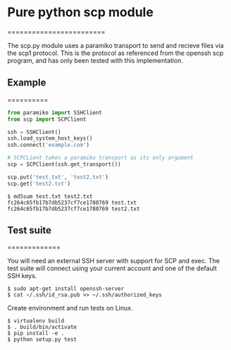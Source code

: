 # Pure python scp module
========================

The scp.py module uses a paramiko transport to send and recieve files via the
scp1 protocol. This is the protocol as referenced from the openssh scp program,
and has only been tested with this implementation.


## Example
==========

```python
from paramiko import SSHClient
from scp import SCPClient

ssh = SSHClient()
ssh.load_system_host_keys()
ssh.connect('example.com')

# SCPCLient takes a paramiko transport as its only argument
scp = SCPClient(ssh.get_transport())

scp.put('test.txt', 'test2.txt')
scp.get('test2.txt')
```
    $ md5sum test.txt test2.txt
    fc264c65fb17b7db5237cf7ce1780769 test.txt
    fc264c65fb17b7db5237cf7ce1780769 test2.txt


## Test suite
=============

You will need an external SSH server with support for SCP and exec.
The test suite will connect using your current account and one of the
default SSH keys.

```
$ sudo apt-get install openssh-server
$ cat ~/.ssh/id_rsa.pub >> ~/.ssh/authorized_keys
```

Create environment and run tests on Linux.

```
$ virtualenv build
$ . build/bin/activate
$ pip install -e .
$ python setup.py test
```
